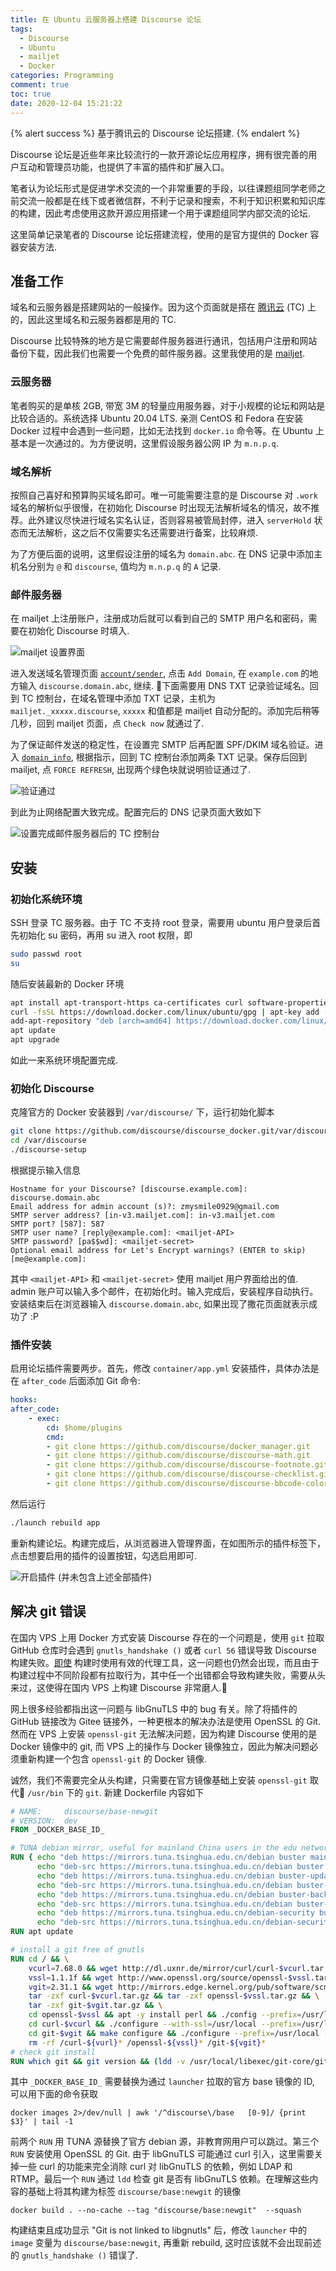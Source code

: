 ```yaml
---
title: 在 Ubuntu 云服务器上搭建 Discourse 论坛
tags: 
  - Discourse
  - Ubuntu
  - mailjet
  - Docker
categories: Programming
comment: true
toc: true
date: 2020-12-04 15:21:22
---
```


{% alert success %}
基于腾讯云的 Discourse 论坛搭建.
{% endalert %}
<!-- more -->

Discourse 论坛是近些年来比较流行的一款开源论坛应用程序，拥有很完善的用户互动和管理员功能，也提供了丰富的插件和扩展入口。

笔者认为论坛形式是促进学术交流的一个非常重要的手段，以往课题组同学老师之前交流一般都是在线下或者微信群，不利于记录和搜索，不利于知识积累和知识库的构建，因此考虑使用这款开源应用搭建一个用于课题组同学内部交流的论坛.

这里简单记录笔者的 Discourse 论坛搭建流程，使用的是官方提供的 Docker 容器安装方法.

## 准备工作

域名和云服务器是搭建网站的一般操作。因为这个页面就是搭在 [腾讯云](https://console.cloud.tencent.com/) (TC) 上的，因此这里域名和云服务器都是用的 TC.

Discourse 比较特殊的地方是它需要邮件服务器进行通讯，包括用户注册和网站备份下载，因此我们也需要一个免费的邮件服务器。这里我使用的是 [mailjet](https://app.mailjet.com/).

### 云服务器

笔者购买的是单核 2GB, 带宽 3M 的轻量应用服务器，对于小规模的论坛和网站是比较合适的。系统选择 Ubuntu 20.04 LTS. 亲测 CentOS 和 Fedora 在安装 Docker 过程中会遇到一些问题，比如无法找到 `docker.io` 命令等。在 Ubuntu 上基本是一次通过的。为方便说明，这里假设服务器公网 IP 为 `m.n.p.q`.

### 域名解析

按照自己喜好和预算购买域名即可。唯一可能需要注意的是 Discourse 对 `.work` 域名的解析似乎很慢，在初始化 Discourse 时出现无法解析域名的情况，故不推荐。此外建议尽快进行域名实名认证，否则容易被管局封停，进入 `serverHold` 状态而无法解析，这之后不仅需要实名还需要进行备案，比较麻烦.

为了方便后面的说明，这里假设注册的域名为 `domain.abc`. 在 DNS 记录中添加主机名分别为 `@` 和 `discourse`, 值均为 `m.n.p.q` 的 `A` 记录.

### 邮件服务器

在 mailjet 上注册账户，注册成功后就可以看到自己的 SMTP 用户名和密码，需要在初始化 Discourse 时填入.

![mailjet 设置界面](mailjet_smtp.png)

进入发送域名管理页面 [`account/sender`](https://app.mailjet.com/account/sender), 点击 `Add Domain`, 在 `example.com` 的地方输入 `discourse.domain.abc`, 继续. 下面需要用 DNS TXT 记录验证域名。回到 TC 控制台，在域名管理中添加 TXT 记录，主机为 `mailjet._xxxxx.discourse`, `xxxxx` 和值都是 mailjet 自动分配的。添加完后稍等几秒，回到 mailjet 页面，点 `Check now` 就通过了.

为了保证邮件发送的稳定性，在设置完 SMTP 后再配置 SPF/DKIM 域名验证。进入 [`domain_info`](https://app.mailjet.com/account/sender/domain_info/), 根据指示，回到 TC 控制台添加两条 TXT 记录。保存后回到 mailjet, 点 `FORCE REFRESH`, 出现两个绿色块就说明验证通过了.

![验证通过](mailjet_pass.png)

到此为止网络配置大致完成。配置完后的 DNS 记录页面大致如下

![设置完成邮件服务器后的 TC 控制台](tc_console.png)

## 安装

### 初始化系统环境

SSH 登录 TC 服务器。由于 TC 不支持 root 登录，需要用 ubuntu 用户登录后首先初始化 su 密码，再用 su 进入 root 权限，即

```bash
sudo passwd root
su
```

随后安装最新的 Docker 环境

```bash
apt install apt-transport-https ca-certificates curl software-properties-common
curl -fsSL https://download.docker.com/linux/ubuntu/gpg | apt-key add -
add-apt-repository "deb [arch=amd64] https://download.docker.com/linux/ubuntu bionic test"
apt update
apt upgrade
```

如此一来系统环境配置完成.

### 初始化 Discourse

克隆官方的 Docker 安装器到 `/var/discourse/` 下，运行初始化脚本

```bash
git clone https://github.com/discourse/discourse_docker.git/var/discourse
cd /var/discourse
./discourse-setup
```

根据提示输入信息

```text
Hostname for your Discourse? [discourse.example.com]: discourse.domain.abc
Email address for admin account (s)?: zmysmile0929@gmail.com
SMTP server address? [in-v3.mailjet.com]: in-v3.mailjet.com
SMTP port? [587]: 587
SMTP user name? [reply@example.com]: <mailjet-API>
SMTP password? [pa$$wd]: <mailjet-secret>
Optional email address for Let's Encrypt warnings? (ENTER to skip) [me@example.com]:
```

其中 `<mailjet-API>` 和 `<mailjet-secret>` 使用 mailjet 用户界面给出的值. admin 账户可以输入多个邮件，在初始化时。输入完成后，安装程序自动执行。安装结束后在浏览器输入 `discourse.domain.abc`, 如果出现了撒花页面就表示成功了 :P

### 插件安装

启用论坛插件需要两步。首先，修改 `container/app.yml` 安装插件，具体办法是在 `after_code` 后面添加 Git 命令:

```yaml
hooks:
after_code:
    - exec:
        cd: $home/plugins
        cmd:
        - git clone https://github.com/discourse/docker_manager.git
        - git clone https://github.com/discourse/discourse-math.git          # MathJax/KaTeX 数学支持
        - git clone https://github.com/discourse/discourse-footnote.git      # 脚注
        - git clone https://github.com/discourse/discourse-checklist.git     # 代办列表
        - git clone https://github.com/discourse/discourse-bbcode-color.git  # 颜色代码环境
```

然后运行

```bash
./launch rebuild app
```

重新构建论坛。构建完成后，从浏览器进入管理界面，在如图所示的插件标签下，点击想要启用的插件的设置按钮，勾选启用即可.

![开启插件 (并未包含上述全部插件) ](switch_on_plugins.png)

## 解决 git 错误

在国内 VPS 上用 Docker 方式安装 Discourse 存在的一个问题是，使用 `git` 拉取 GitHub 仓库时会遇到 `gnutls_handshake ()` 或者 `curl 56` 错误导致 Discourse 构建失败。[即使](https://zilongshanren.com/post/setup-a-discourse-forum-from-scratch/) 构建时使用有效的代理工具，这一问题也仍然会出现，而且由于构建过程中不同阶段都有拉取行为，其中任一个出错都会导致构建失败，需要从头来过，这使得在国内 VPS 上构建 Discourse 非常磨人.

网上很多经验都指出这一问题与 libGnuTLS 中的 bug 有关。除了将插件的 GitHub 链接改为 Gitee 链接外，一种更根本的解决办法是使用 OpenSSL 的 Git. 然而在 VPS 上安装 `openssl-git` 无法解决问题，因为构建 Discourse 使用的是 Docker 镜像中的 git, 而 VPS 上的操作与 Docker 镜像独立，因此为解决问题必须重新构建一个包含 `openssl-git` 的 Docker 镜像.

诚然，我们不需要完全从头构建，只需要在官方镜像基础上安装 `openssl-git` 取代 `/usr/bin` 下的 `git`. 新建 Dockerfile 内容如下

```Dockerfile
# NAME:     discourse/base-newgit
# VERSION:  dev
FROM _DOCKER_BASE_ID_

# TUNA debian mirror, useful for mainland China users in the edu network
RUN { echo "deb https://mirrors.tuna.tsinghua.edu.cn/debian buster main contrib non-free" && \
      echo "deb-src https://mirrors.tuna.tsinghua.edu.cn/debian buster main contrib non-free" && \
      echo "deb https://mirrors.tuna.tsinghua.edu.cn/debian buster-updates main contrib non-free" && \
      echo "deb-src https://mirrors.tuna.tsinghua.edu.cn/debian buster-updates main contrib non-free" && \
      echo "deb https://mirrors.tuna.tsinghua.edu.cn/debian buster-backports main contrib non-free" && \
      echo "deb-src https://mirrors.tuna.tsinghua.edu.cn/debian buster-backports main contrib non-free" && \
      echo "deb https://mirrors.tuna.tsinghua.edu.cn/debian-security buster/updates main contrib non-free" && \
      echo "deb-src https://mirrors.tuna.tsinghua.edu.cn/debian-security buster/updates main contrib non-free"; } > /etc/apt/sources.list
RUN apt update

# install a git free of gnutls
RUN cd / && \
    vcurl=7.68.0 && wget http://dl.uxnr.de/mirror/curl/curl-$vcurl.tar.gz && \
    vssl=1.1.1f && wget http://www.openssl.org/source/openssl-$vssl.tar.gz && \
    vgit=2.31.1 && wget http://mirrors.edge.kernel.org/pub/software/scm/git/git-$vgit.tar.gz && \
    tar -zxf curl-$vcurl.tar.gz && tar -zxf openssl-$vssl.tar.gz && \
    tar -zxf git-$vgit.tar.gz && \
    cd openssl-$vssl && apt -y install perl && ./config --prefix=/usr/local && make && make install && cd .. && \
    cd curl-$vcurl && ./configure --with-ssl=/usr/local --prefix=/usr/local --without-gnutls --disable-ldap --without-librtmp && make && make install && cd .. && \
    cd git-$vgit && make configure && ./configure --prefix=/usr/local --with-openssl=/usr/local --with-curl=/usr/local && make && make install && cd ../ && \
    rm -rf /curl-${vurl}* /openssl-${vssl}* /git-${vgit}*
# check git install
RUN which git && git version && (ldd -v /usr/local/libexec/git-core/git-remote-https | grep gnutls) || echo "Git is not linked to libgnutls"
```

其中 `_DOCKER_BASE_ID_` 需要替换为通过 `launcher` 拉取的官方 base 镜像的 ID, 可以用下面的命令获取

```shell
docker images 2>/dev/null | awk '/^discourse\/base   [0-9]/ {print $3}' | tail -1
```

前两个 `RUN` 用 TUNA 源替换了官方 debian 源，非教育网用户可以跳过。第三个 `RUN` 安装使用 OpenSSL 的 Git. 由于 libGnuTLS 可能通过 curl 引入，这里需要关掉一些 curl 的功能来完全消除 curl 对 libGnuTLS 的依赖，例如 LDAP 和 RTMP。最后一个 `RUN` 通过 `ldd` 检查 git 是否有 libGnuTLS 依赖。在理解这些内容的基础上将其构建为标签 `discourse/base:newgit` 的镜像

```shell
docker build . --no-cache --tag "discourse/base:newgit"  --squash
```

构建结束且成功显示 "Git is not linked to libgnutls" 后，修改 `launcher` 中的 `image` 变量为 `discourse/base:newgit`, 再重新 rebuild, 这时应该就不会出现前述的 `gnutls_handshake ()` 错误了.
